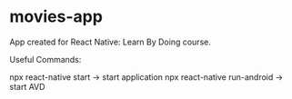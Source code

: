 # movies-app

App created for React Native: Learn By Doing course. 

Useful Commands:

npx react-native start -> start application 
npx react-native run-android -> start AVD 
